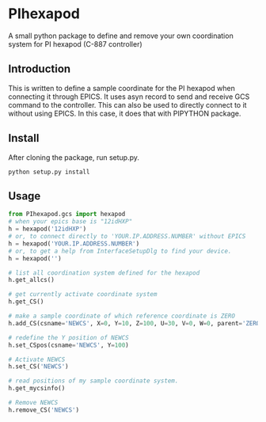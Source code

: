# PIhexapod
A small python package to define and remove your own coordination system for PI hexapod (C-887 controller)

## Introduction
This is written to define a sample coordinate for the PI hexapod when connecting it through EPICS. It uses asyn record to send and receive GCS command to the controller. This can also be used to directly connect to it without using EPICS. In this case, it does that with PIPYTHON package.

## Install
After cloning the package, run setup.py.
```
python setup.py install
```

## Usage
```python
from PIhexapod.gcs import hexapod
# when your epics base is "12idHXP"
h = hexapod('12idHXP')
# or, to connect directly to 'YOUR.IP.ADDRESS.NUMBER' without EPICS
h = hexapod('YOUR.IP.ADDRESS.NUMBER')
# or, to get a help from InterfaceSetupDlg to find your device.
h = hexapod('')

# list all coordination system defined for the hexapod
h.get_allcs()

# get currently activate coordinate system
h.get_CS()

# make a sample coordinate of which reference coordinate is ZERO
h.add_CS(csname='NEWCS', X=0, Y=10, Z=100, U=30, V=0, W=0, parent='ZERO')

# redefine the Y position of NEWCS
h.set_CSpos(csname='NEWCS', Y=100)

# Activate NEWCS
h.set_CS('NEWCS')

# read positions of my sample coordinate system.
h.get_mycsinfo()

# Remove NEWCS
h.remove_CS('NEWCS')
```